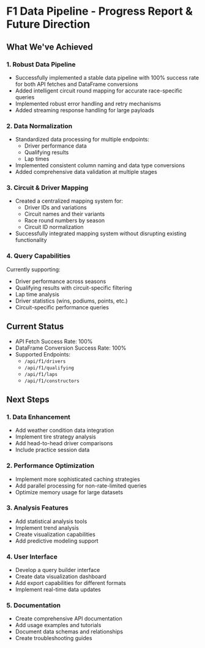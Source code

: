 # F1 Data Pipeline - Progress Report & Future Direction

## What We've Achieved

### 1. Robust Data Pipeline
- Successfully implemented a stable data pipeline with 100% success rate for both API fetches and DataFrame conversions
- Added intelligent circuit round mapping for accurate race-specific queries
- Implemented robust error handling and retry mechanisms
- Added streaming response handling for large payloads

### 2. Data Normalization
- Standardized data processing for multiple endpoints:
  - Driver performance data
  - Qualifying results
  - Lap times
- Implemented consistent column naming and data type conversions
- Added comprehensive data validation at multiple stages

### 3. Circuit & Driver Mapping
- Created a centralized mapping system for:
  - Driver IDs and variations
  - Circuit names and their variants
  - Race round numbers by season
  - Circuit ID normalization
- Successfully integrated mapping system without disrupting existing functionality

### 4. Query Capabilities
Currently supporting:
- Driver performance across seasons
- Qualifying results with circuit-specific filtering
- Lap time analysis
- Driver statistics (wins, podiums, points, etc.)
- Circuit-specific performance queries

## Current Status
- API Fetch Success Rate: 100%
- DataFrame Conversion Success Rate: 100%
- Supported Endpoints: 
  - `/api/f1/drivers`
  - `/api/f1/qualifying`
  - `/api/f1/laps`
  - `/api/f1/constructors`

## Next Steps

### 1. Data Enhancement
- Add weather condition data integration
- Implement tire strategy analysis
- Add head-to-head driver comparisons
- Include practice session data

### 2. Performance Optimization
- Implement more sophisticated caching strategies
- Add parallel processing for non-rate-limited queries
- Optimize memory usage for large datasets

### 3. Analysis Features
- Add statistical analysis tools
- Implement trend analysis
- Create visualization capabilities
- Add predictive modeling support

### 4. User Interface
- Develop a query builder interface
- Create data visualization dashboard
- Add export capabilities for different formats
- Implement real-time data updates

### 5. Documentation
- Create comprehensive API documentation
- Add usage examples and tutorials
- Document data schemas and relationships
- Create troubleshooting guides 
